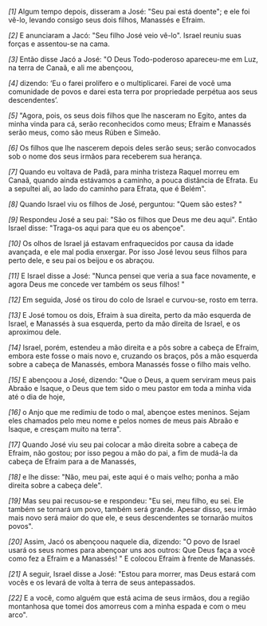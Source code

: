 *[1]* Algum tempo depois, disseram a José: "Seu pai está doente"; e ele foi vê-lo, levando consigo seus dois filhos, Manassés e Efraim.

*[2]* E anunciaram a Jacó: "Seu filho José veio vê-lo". Israel reuniu suas forças e assentou-se na cama.

*[3]* Então disse Jacó a José: "O Deus Todo-poderoso apareceu-me em Luz, na terra de Canaã, e ali me abençoou,

*[4]* dizendo: ‘Eu o farei prolífero e o multiplicarei. Farei de você uma comunidade de povos e darei esta terra por propriedade perpétua aos seus descendentes’.

*[5]* "Agora, pois, os seus dois filhos que lhe nasceram no Egito, antes da minha vinda para cá, serão reconhecidos como meus; Efraim e Manassés serão meus, como são meus Rúben e Simeão.

*[6]* Os filhos que lhe nascerem depois deles serão seus; serão convocados sob o nome dos seus irmãos para receberem sua herança.

*[7]* Quando eu voltava de Padã, para minha tristeza Raquel morreu em Canaã, quando ainda estávamos a caminho, a pouca distância de Efrata. Eu a sepultei ali, ao lado do caminho para Efrata, que é Belém".

*[8]* Quando Israel viu os filhos de José, perguntou: "Quem são estes? "

*[9]* Respondeu José a seu pai: "São os filhos que Deus me deu aqui". Então Israel disse: "Traga-os aqui para que eu os abençoe".

*[10]* Os olhos de Israel já estavam enfraquecidos por causa da idade avançada, e ele mal podia enxergar. Por isso José levou seus filhos para perto dele, e seu pai os beijou e os abraçou.

*[11]* E Israel disse a José: "Nunca pensei que veria a sua face novamente, e agora Deus me concede ver também os seus filhos! "

*[12]* Em seguida, José os tirou do colo de Israel e curvou-se, rosto em terra.

*[13]* E José tomou os dois, Efraim à sua direita, perto da mão esquerda de Israel, e Manassés à sua esquerda, perto da mão direita de Israel, e os aproximou dele.

*[14]* Israel, porém, estendeu a mão direita e a pôs sobre a cabeça de Efraim, embora este fosse o mais novo e, cruzando os braços, pôs a mão esquerda sobre a cabeça de Manassés, embora Manassés fosse o filho mais velho.

*[15]* E abençoou a José, dizendo: "Que o Deus, a quem serviram meus pais Abraão e Isaque, o Deus que tem sido o meu pastor em toda a minha vida até o dia de hoje,

*[16]* o Anjo que me redimiu de todo o mal, abençoe estes meninos. Sejam eles chamados pelo meu nome e pelos nomes de meus pais Abraão e Isaque, e cresçam muito na terra".

*[17]* Quando José viu seu pai colocar a mão direita sobre a cabeça de Efraim, não gostou; por isso pegou a mão do pai, a fim de mudá-la da cabeça de Efraim para a de Manassés,

*[18]* e lhe disse: "Não, meu pai, este aqui é o mais velho; ponha a mão direita sobre a cabeça dele".

*[19]* Mas seu pai recusou-se e respondeu: "Eu sei, meu filho, eu sei. Ele também se tornará um povo, também será grande. Apesar disso, seu irmão mais novo será maior do que ele, e seus descendentes se tornarão muitos povos".

*[20]* Assim, Jacó os abençoou naquele dia, dizendo: "O povo de Israel usará os seus nomes para abençoar uns aos outros: Que Deus faça a você como fez a Efraim e a Manassés! " E colocou Efraim à frente de Manassés.

*[21]* A seguir, Israel disse a José: "Estou para morrer, mas Deus estará com vocês e os levará de volta à terra de seus antepassados.

*[22]* E a você, como alguém que está acima de seus irmãos, dou a região montanhosa que tomei dos amorreus com a minha espada e com o meu arco".

